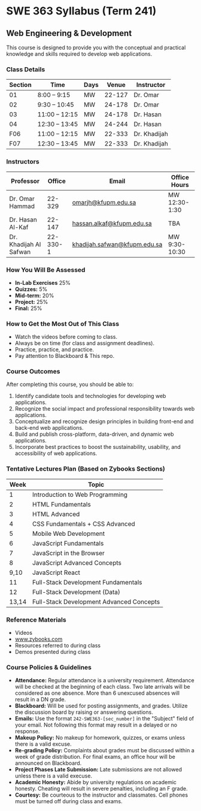 # SWE 363 Syllabus (Term 241)
## Web Engineering & Development

This course is designed to provide you with the conceptual and practical knowledge and skills required to develop web applications.

### Class Details
| Section | Time            | Days | Venue | Instructor  |
|---------|-----------------|------|--------|------------|
| 01      | 8:00 – 9:15     | MW   | 22-127 | Dr. Omar       |
| 02      | 9:30 – 10:45    | MW   | 24-178 | Dr. Omar       |
| 03      | 11:00 – 12:15   | MW   | 24-178 | Dr. Hasan      |
| 04      | 12:30 – 13:45   | MW   | 24-244 | Dr. Hasan      |
| F06     | 11:00 – 12:15   | MW   | 22-333 | Dr. Khadijah   |
| F07     | 12:30 – 13:45   | MW   | 22-333 | Dr. Khadijah   |

### Instructors
| Professor           | Office | Email                    | Office Hours   |
|---------------------|--------|--------------------------|----------------|
| Dr. Omar Hammad     | 22-329 | omarjh@kfupm.edu.sa      |      MW 12:30-1:30       |
| Dr. Hasan Al-Kaf    | 22-147 | hassan.alkaf@kfupm.edu.sa |      TBA              |
| Dr. Khadijah Al Safwan| 22-330-1 | khadijah.safwan@kfupm.edu.sa |      MW 9:30-10:30       |

### How You Will Be Assessed
- **In-Lab Exercises** 25%
- **Quizzes:** 5%
- **Mid-term:** 20%
- **Project:** 25%
- **Final:** 25%

### How to Get the Most Out of This Class
- Watch the videos before coming to class.
- Always be on time (for class and assignment deadlines).
- Practice, practice, and practice.
- Pay attention to Blackboard & This repo.

### Course Outcomes
After completing this course, you should be able to:
1. Identify candidate tools and technologies for developing web applications.
2. Recognize the social impact and professional responsibility towards web applications.
3. Conceptualize and recognize design principles in building front-end and back-end web applications.
4. Build and publish cross-platform, data-driven, and dynamic web applications.
5. Incorporate best practices to boost the sustainability, usability, and accessibility of web applications.

### Tentative Lectures Plan (Based on Zybooks Sections)
|Week|Topic|
|-----|------|
| 1  | Introduction to Web Programming |
| 2  | HTML Fundamentals | 
| 3  | HTML Advanced |
| 4  | CSS Fundamentals + CSS Advanced |
| 5  | Mobile Web Development |
| 6  | JavaScript Fundamentals |
| 7  | JavaScript in the Browser |
| 8  | JavaScript Advanced Concepts |
| 9,10  | JavaScript React |
| 11 | Full-Stack Development Fundamentals|
| 12 | Full-Stack Development (Data) |
| 13,14 | Full-Stack Development Advanced Concepts |

### Reference Materials
- Videos 
- www.zybooks.com
- Resources referred to during class
- Demos presented during class 

### Course Policies & Guidelines
- **Attendance:** Regular attendance is a university requirement. Attendance will be checked at the beginning of each class. Two late arrivals will be considered as one absence. More than 6 unexcused absences will result in a DN grade.
- **Blackboard:** Will be used for posting assignments, and grades. Utilize the discussion board by raising or answering questions.
- **Emails:** Use the format `242-SWE363-[sec_number]` in the "Subject" field of your email. Not following this format may result in a delayed or no response.
- **Makeup Policy:** No makeup for homework, quizzes, or exams unless there is a valid excuse.
- **Re-grading Policy:** Complaints about grades must be discussed within a week of grade distribution. For final exams, an office hour will be announced on Blackboard.
- **Project Phases Late Submission:** Late submissions are not allowed unless there is a valid execuse. 
- **Academic Honesty:** Abide by university regulations on academic honesty. Cheating will result in severe penalties, including an F grade.
- **Courtesy:** Be courteous to the instructor and classmates. Cell phones must be turned off during class and exams.
